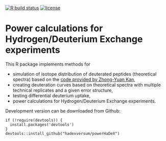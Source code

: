 [![R build status](https://github.com/hadexversum/powerHaDeX/workflows/R-CMD-check/badge.svg)](https://github.com/hadexversum/powerHaDeX/actions)
[![license](https://img.shields.io/badge/license-GPL--3-blue.svg)](https://www.gnu.org/licenses/gpl-3.0.en.html)

# Power calculations for Hydrogen/Deuterium Exchange experiments 


This R package implements methods for

  - simulation of isotope distribution of deuterated peptides (theoretical spectra) based on the [code provided by Zhong-Yuan Kan](https://github.com/kanzy/HX-MS-Simulations),
  - creating deuteration curves based on theoretical spectra with multiple technical replicates and a given error structure,
  - testing differential deuterium uptake,
  - power calculations for Hydrogen/Deuterium Exchange experiments.
  
  
Development version can be downloaded from Github:

```
if (!require(devtools)) {
  install.packages('devtools')
}
devtools::install_github("hadexversum/powerHaDeX")
```

